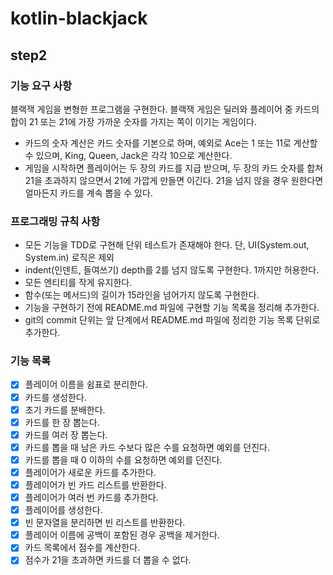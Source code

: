 # kotlin-blackjack
## step2
### 기능 요구 사항
블랙잭 게임을 변형한 프로그램을 구현한다. 블랙잭 게임은 딜러와 플레이어 중 카드의 합이 21 또는 21에 가장 가까운 숫자를 가지는 쪽이 이기는 게임이다.
- 카드의 숫자 계산은 카드 숫자를 기본으로 하며, 예외로 Ace는 1 또는 11로 계산할 수 있으며, King, Queen, Jack은 각각 10으로 계산한다.
- 게임을 시작하면 플레이어는 두 장의 카드를 지급 받으며, 두 장의 카드 숫자를 합쳐 21을 초과하지 않으면서 21에 가깝게 만들면 이긴다. 21을 넘지 않을 경우 원한다면 얼마든지 카드를 계속 뽑을 수 있다.
### 프로그래밍 규칙 사항
- 모든 기능을 TDD로 구현해 단위 테스트가 존재해야 한다. 단, UI(System.out, System.in) 로직은 제외
- indent(인덴트, 들여쓰기) depth를 2를 넘지 않도록 구현한다. 1까지만 허용한다.
- 모든 엔티티를 작게 유지한다.
- 함수(또는 메서드)의 길이가 15라인을 넘어가지 않도록 구현한다.
- 기능을 구현하기 전에 README.md 파일에 구현할 기능 목록을 정리해 추가한다.
- git의 commit 단위는 앞 단계에서 README.md 파일에 정리한 기능 목록 단위로 추가한다.
### 기능 목록
- [x] 플레이어 이름을 쉼표로 분리한다.
- [x] 카드를 생성한다.
- [x] 초기 카드를 분배한다.
- [x] 카드를 한 장 뽑는다.
- [x] 카드를 여러 장 뽑는다.
- [x] 카드를 뽑을 때 남은 카드 수보다 많은 수를 요청하면 예외를 던진다.
- [x] 카드를 뽑을 때 0 이하의 수를 요청하면 예외를 던진다.
- [x] 플레이어가 새로운 카드를 추가한다.
- [x] 플레이어가 빈 카드 리스트를 반환한다.
- [x] 플레이어가 여러 번 카드를 추가한다.
- [x] 플레이어를 생성한다.
- [x] 빈 문자열을 분리하면 빈 리스트를 반환한다.
- [x] 플레이어 이름에 공백이 포함된 경우 공백을 제거한다.
- [x] 카드 목록에서 점수를 계산한다.
- [x] 점수가 21을 초과하면 카드를 더 뽑을 수 없다.
